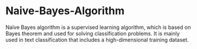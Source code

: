 # Naive-Bayes-Algorithm
Naïve Bayes algorithm is a supervised learning algorithm, which is based on Bayes theorem and used for solving classification problems. It is mainly used in text classification that includes a high-dimensional training dataset.
